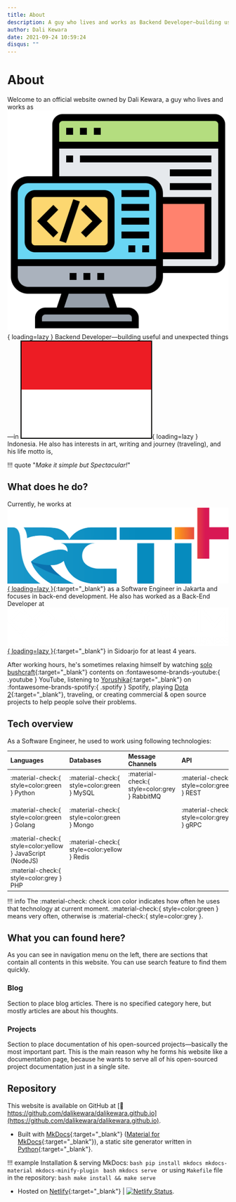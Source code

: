 ```yaml
---
title: About
description: A guy who lives and works as Backend Developer—building useful and unexpected things—in Indonesia. He also has interests in art, writing and journey (traveling)
author: Dali Kewara
date: 2021-09-24 10:59:24
disqus: ""
---
```


# About

Welcome to an official website owned by Dali Kewara, a guy 
who lives and works as 
![backend logo](assets/images/logo/backend.png#img-icon){ loading=lazy } Backend 
Developer—building useful and unexpected things—in 
![indonesia logo](assets/images/logo/indonesia.png#img-icon-wide){ loading=lazy } 
Indonesia. He also has interests in art, writing and 
journey (traveling), and his life motto is,

!!! quote "*Make it simple but Spectacular!*"

## What does he do?

Currently, he works at [![rctiplus logo](assets/images/logo/rctiplus.png#img-icon-wide-medium){ loading=lazy }](https://www.linkedin.com/company/rctiplus/){:target="_blank"} as a Software Engineer in 
Jakarta and focuses in back-end development. 
He also has worked as a Back-End Developer at
[![vascomm logo](assets/images/logo/vascomm.png#img-icon-wide-large){ loading=lazy }](https://www.linkedin.com/company/vascomm/){:target="_blank"}
in Sidoarjo for at least 4 years.

After working hours, he's sometimes relaxing 
himself by watching [solo bushcraft](https://www.youtube.com/results?search_query=solo+bushcraft){:target="_blank"} 
contents on :fontawesome-brands-youtube:{ .youtube } YouTube, 
listening to [Yorushika](https://open.spotify.com/playlist/3sQKVJHpxisbBGGtC1mA4I?si=a5610bb4d8ce4048){:target="_blank"} 
on :fontawesome-brands-spotify:{ .spotify } Spotify, 
playing 
[Dota 2](https://steamcommunity.com/id/harukii_kun/){:target="_blank"}, 
traveling, or creating commercial & open source projects to help 
people solve their problems.

## Tech overview

As a Software Engineer, he used to work using following technologies:

| Languages | Databases | Message Channels | API | Event-Driven | Others
| :-------- | :-------- | :--------------- | :-- | :----------- | :-----
| :material-check:{ style=color:green } Python | :material-check:{ style=color:green } MySQL | :material-check:{ style=color:grey } RabbitMQ | :material-check:{ style=color:green } REST | :material-check:{ style=color:grey } Celery | :material-check:{ style=color:green } Docker
| :material-check:{ style=color:green } Golang | :material-check:{ style=color:green } Mongo | | :material-check:{ style=color:grey } gRPC | | :material-check:{ style=color:grey } Elasticsearch (APM)
| :material-check:{ style=color:yellow } JavaScript (NodeJS) | :material-check:{ style=color:yellow } Redis | | | | :material-check:{ style=color:green } Git
| :material-check:{ style=color:grey } PHP | | | | | 

!!! info
    The :material-check: check icon color indicates how often he uses that technology at current moment.
    :material-check:{ style=color:green } means very often, otherwise is :material-check:{ style=color:grey }.

## What you can found here?

As you can see in navigation menu on the left, there are sections that contain
all contents in this website. You can use search feature to find them quickly.

### Blog

Section to place blog articles. There is no specified category here, but mostly
articles are about his thoughts.

### Projects

Section to place documentation of his open-sourced projects&mdash;basically the most important part. This
is the main reason why he forms his website like a documentation page, because he wants to 
serve all of his open-sourced project documentation just in a single site.

## Repository

This website is available on GitHub at 
[:rocket: https://github.com/dalikewara/dalikewara.github.io](https://github.com/dalikewara/dalikewara.github.io).

- Built with [MkDocs](https://github.com/mkdocs/mkdocs/){:target="_blank"} ([Material for MkDocs](https://github.com/squidfunk/mkdocs-material){:target="_blank"}), a static site generator written in [Python](https://www.python.org/){:target="_blank"}.

!!! example
    Installation & serving MkDocs:
    ```bash
    pip install mkdocs mkdocs-material mkdocs-minify-plugin
    ```
    ```bash
    mkdocs serve
    ```
    or using `Makefile` file in the repository:
    ```bash
    make install && make serve
    ```

- Hosted on [Netlify](https://www.netlify.com){:target="_blank"} | [![Netlify Status](https://api.netlify.com/api/v1/badges/e708333d-38e6-4386-84e1-18a9b839e93e/deploy-status)](https://app.netlify.com/sites/dalikewara/deploys).